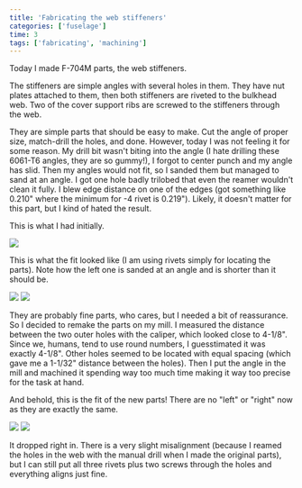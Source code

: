 ```yaml
---
title: 'Fabricating the web stiffeners'
categories: ['fuselage']
time: 3
tags: ['fabricating', 'machining']
---
```


Today I made F-704M parts, the web stiffeners.

<!-- more -->

The stiffeners are simple angles with several holes in them. They have nut plates attached to them, then both stiffeners are riveted to the bulkhead web. Two of the cover support ribs are screwed to the stiffeners through the web.

They are simple parts that should be easy to make. Cut the angle of proper size, match-drill the holes, and done. However, today I was not feeling it for some reason. My drill bit wasn't biting into the angle (I hate drilling these 6061-T6 angles, they are so gummy!), I forgot to center punch and my angle has slid. Then my angles would not fit, so I sanded them but managed to sand at an angle. I got one hole badly trilobed that even the reamer wouldn't clean it fully. I blew edge distance on one of the edges (got something like 0.210" where the minimum for -4 rivet is 0.219"). Likely, it doesn't matter for this part, but I kind of hated the result.

This is what I had initially.

![](0-web-stiffeners.jpeg)

This is what the fit looked like (I am using rivets simply for locating the parts). Note how the left one is sanded at an angle and is shorter than it should be.

![](1-left-stiffener-fit.jpeg)
![](2-right-stiffener-fit.jpeg)

They are probably fine parts, who cares, but I needed a bit of reassurance. So I decided to remake the parts on my mill. I measured the distance between the two outer holes with the caliper, which looked close to 4-1/8". Since we, humans, tend to use round numbers, I guesstimated it was exactly 4-1/8". Other holes seemed to be located with equal spacing (which gave me a 1-1/32" distance between the holes). Then I put the angle in the mill and machined it spending way too much time making it way too precise for the task at hand.

And behold, this is the fit of the new parts! There are no "left" or "right" now as they are exactly the same.

![](3-new-stiffener-fit.jpeg)
![](4-another-angle.jpeg)

It dropped right in. There is a very slight misalignment (because I reamed the holes in the web with the manual drill when I made the original parts), but I can still put all three rivets plus two screws through the holes and everything aligns just fine.
